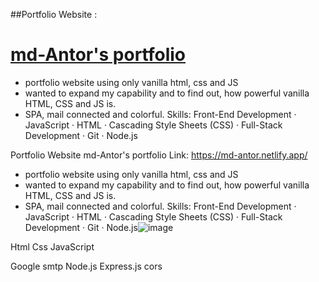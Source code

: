 ##Portfolio Website :
# [md-Antor's portfolio](https://md-antor.netlify.app/)

* portfolio website using only vanilla html, css and JS
* wanted to expand my capability and to find out, how powerful vanilla HTML, CSS and JS is.
* SPA, mail connected and colorful.
Skills: Front-End Development · JavaScript · HTML · Cascading Style Sheets (CSS) · Full-Stack Development · Git · Node.js

Portfolio Website
md-Antor's portfolio
Link: https://md-antor.netlify.app/
* portfolio website using only vanilla html, css and JS
* wanted to expand my capability and to find out, how powerful vanilla HTML, CSS and JS is.
* SPA, mail connected and colorful.
Skills: Front-End Development · JavaScript · HTML · Cascading Style Sheets (CSS) · Full-Stack Development · Git · Node.js![image](https://github.com/Antor1155/portfolio/assets/69227191/7fc113ce-e5c6-42c4-b4fe-18e95560b48a)


Html
Css
JavaScript

Google smtp
Node.js
Express.js
cors
